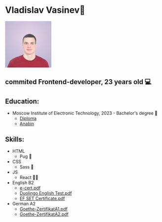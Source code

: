 # Vladislav Vasinev🥰
<img src="https://github.com/Vlad-Vasinev/Vlad-Vasinev/blob/main/vlad.jpeg" width="150">

## commited Frontend-developer, 23 years old 💻

## Education:
- Moscow Institute of Electronic Technology, 2023 - Bachelor's degree 🏫 
  - [Diploma](https://github.com/Vlad-Vasinev/Vlad-Vasinev/blob/7c376c511dafceacbc1deed8de657d54332833ef/Diplom_ger.pdf)
  - [Anabin](https://github.com/Vlad-Vasinev/Vlad-Vasinev/blob/main/ausbildung_vasinev_ger.pdf)

## Skills: 

- HTML 
    - Pug 🐶
- CSS 
    - Sass 📃
- JS
    - React 👨‍💻
- English B2
    - [e-cert.pdf](https://github.com/Vlad-Vasinev/Vlad-Vasinev/blob/main/e-cert.pdf)
    - [Duolingo English Test.pdf](https://github.com/Vlad-Vasinev/Vlad-Vasinev/blob/main/Duolingo%20English%20Test.pdf)
    - [EF SET Certificate.pdf](https://github.com/Vlad-Vasinev/Vlad-Vasinev/blob/main/EF%20SET%20Certificate.pdf)
- German A2
    - [Goethe-ZertifikatA1.pdf](https://github.com/Vlad-Vasinev/Vlad-Vasinev/blob/main/goetheA1.pdf)
    - [Goethe-ZertifikatA2.pdf](https://github.com/Vlad-Vasinev/Vlad-Vasinev/blob/main/goetheA2.pdf)
